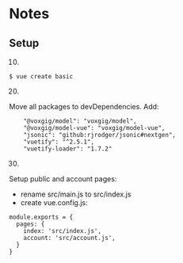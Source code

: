 # Notes

## Setup

10. 
```
$ vue create basic
```

20. 

Move all packages to devDependencies. Add:
```
    "@voxgig/model": "voxgig/model",
    "@voxgig/model-vue": "voxgig/model-vue",
    "jsonic": "github:rjrodger/jsonic#nextgen",
    "vuetify": "^2.5.1",
    "vuetify-loader": "1.7.2"
```


30.

Setup public and account pages:
* rename src/main.js to src/index.js
* create vue.config.js:
```
module.exports = {
  pages: {
    index: 'src/index.js',
    account: 'src/account.js',
  }
}
```
